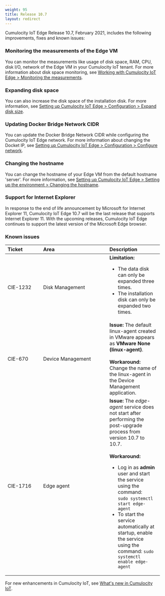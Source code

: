```yaml
---
weight: 95
title: Release 10.7
layout: redirect
---
```


Cumulocity IoT Edge Release 10.7, February 2021, includes the following improvements, fixes and known issues:

### Monitoring the measurements of the Edge VM

You can monitor the measurements like usage of disk space, RAM, CPU, disk I/O, network of the Edge VM in your Cumulocity IoT tenant. For more information about disk space monitoring, see [Working with Cumulocity IoT Edge > Monitoring the measurements](/edge/usage/#monitoring_edge_metrics).

### Expanding disk space

You can also increase the disk space of the installation disk. For more information, see [Setting up Cumulocity IoT Edge > Configuration > Expand disk size](/edge/installation/#expanding-the-disk-size).

### Updating Docker Bridge Network CIDR

You can update the Docker Bridge Network CIDR  while configuring the Cumulocity IoT Edge network. For more information about changing the Docket IP, see [Setting up Cumulocity IoT Edge > Configuration > Configure network](/edge/installation/#configuring-the-edge-network).

### Changing the hostname

You can change the hostname of your Edge VM from the default hostname 'server'. For more information, see [Setting up Cumulocity IoT Edge > Setting up the environment > Changing the hostname](/edge/installation/#changing-the-hostname).

### Support for Internet Explorer

In response to the end of life announcement by Microsoft for Internet Explorer 11, Cumulocity IoT Edge 10.7 will be the last release that supports Internet Explorer 11. With the upcoming releases, Cumulocity IoT Edge continues to support the latest version of the Microsoft Edge browser.

### Known issues

|<div style="width:100px">Ticket</div>|<div style="width:200px">Area</div>|Description
|:---|:---|:---
|CIE-1232|Disk Management|**Limitation:** <ul><li>The data disk can only be expanded three times.</li><li>The installation disk can only be expanded two times.</li></ul>
|CIE-670|Device Management|**Issue:** The default linux-agent created in VMware appears as **VMware None (linux-agent)**.<br><br>**Workaround:** Change the name of the linux-agent in the Device Management application.
|CIE-1716|Edge agent|**Issue:** The *edge-agent* service does not start after performing the post-upgrade process from version 10.7 to 10.7.<br><br>**Workaround:** <ul><li>Log in as **admin** user and start the service using the command:<br>`sudo systemctl start edge-agent`</li><li>To start the service automatically at startup, enable the service using the command: `sudo systemctl enable edge-agent`

For new enhancements in Cumulocity IoT, see [What's new in Cumulocity IoT](/release-notes/10-7-0/#10-7-0-whatsnew).